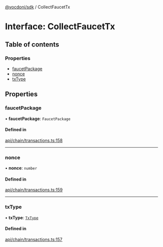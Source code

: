 [@vocdoni/sdk](/sdk) / CollectFaucetTx

# Interface: CollectFaucetTx

## Table of contents

### Properties

- [faucetPackage](CollectFaucetTx#faucetpackage)
- [nonce](CollectFaucetTx#nonce)
- [txType](CollectFaucetTx#txtype)

## Properties

### faucetPackage

• **faucetPackage**: `FaucetPackage`

#### Defined in

[api/chain/transactions.ts:158](https://github.com/vocdoni/vocdoni-sdk/blob/2ec9544f0d792289a6e591f4f269c47a23ca40a1/src/api/chain/transactions.ts#L158)

___

### nonce

• **nonce**: `number`

#### Defined in

[api/chain/transactions.ts:159](https://github.com/vocdoni/vocdoni-sdk/blob/2ec9544f0d792289a6e591f4f269c47a23ca40a1/src/api/chain/transactions.ts#L159)

___

### txType

• **txType**: [`TxType`](../enums/TxType)

#### Defined in

[api/chain/transactions.ts:157](https://github.com/vocdoni/vocdoni-sdk/blob/2ec9544f0d792289a6e591f4f269c47a23ca40a1/src/api/chain/transactions.ts#L157)
